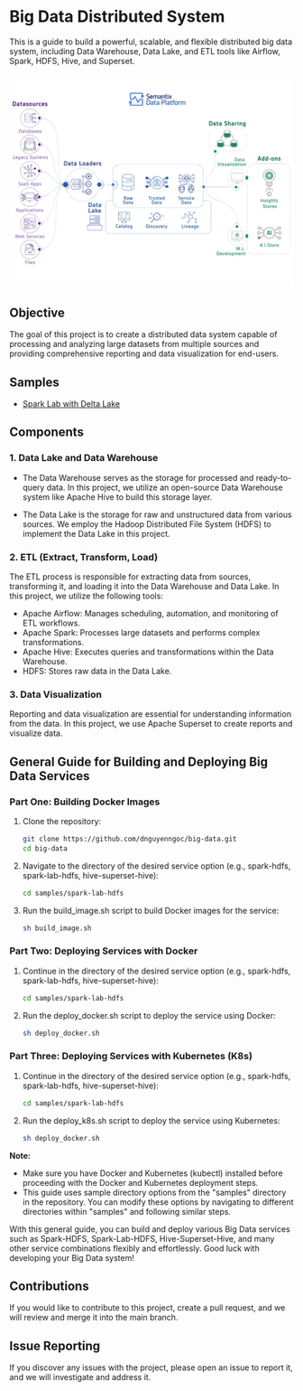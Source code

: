 # Big Data Distributed System

This is a guide to build a powerful, scalable, and flexible distributed big data system, including Data Warehouse, Data Lake, and ETL tools like Airflow, Spark, HDFS, Hive, and Superset.

![Pipeline Sample](documents/big-data.gif)

## Objective
The goal of this project is to create a distributed data system capable of processing and analyzing large datasets from multiple sources and providing comprehensive reporting and data visualization for end-users.

## Samples

- [Spark Lab with Delta Lake](samples/spark-lab-deltalake/README.vie.md)

## Components

### 1. Data Lake and Data Warehouse
- The Data Warehouse serves as the storage for processed and ready-to-query data. In this project, we utilize an open-source Data Warehouse system like Apache Hive to build this storage layer.

- The Data Lake is the storage for raw and unstructured data from various sources. We employ the Hadoop Distributed File System (HDFS) to implement the Data Lake in this project.

### 2. ETL (Extract, Transform, Load)
The ETL process is responsible for extracting data from sources, transforming it, and loading it into the Data Warehouse and Data Lake. In this project, we utilize the following tools:

- Apache Airflow: Manages scheduling, automation, and monitoring of ETL workflows.
- Apache Spark: Processes large datasets and performs complex transformations.
- Apache Hive: Executes queries and transformations within the Data Warehouse.
- HDFS: Stores raw data in the Data Lake.

### 3. Data Visualization
Reporting and data visualization are essential for understanding information from the data. In this project, we use Apache Superset to create reports and visualize data.

## General Guide for Building and Deploying Big Data Services
### Part One: Building Docker Images
1. Clone the repository:

    ```sh
    git clone https://github.com/dnguyenngoc/big-data.git
    cd big-data
    ```
2. Navigate to the directory of the desired service option (e.g., spark-hdfs, spark-lab-hdfs, hive-superset-hive):
    ```sh
    cd samples/spark-lab-hdfs
    ```

3. Run the build_image.sh script to build Docker images for the service:
    ```sh
    sh build_image.sh
    ```
### Part Two: Deploying Services with Docker

1. Continue in the directory of the desired service option (e.g., spark-hdfs, spark-lab-hdfs, hive-superset-hive):
    ```sh
    cd samples/spark-lab-hdfs
    ```
2. Run the deploy_docker.sh script to deploy the service using Docker:
    ```sh
    sh deploy_docker.sh
    ```
### Part Three: Deploying Services with Kubernetes (K8s)

1. Continue in the directory of the desired service option (e.g., spark-hdfs, spark-lab-hdfs, hive-superset-hive):
    ```sh
    cd samples/spark-lab-hdfs
    ```
2. Run the deploy_k8s.sh script to deploy the service using Kubernetes:
    ```sh
    sh deploy_docker.sh
    ```
**Note:**
- Make sure you have Docker and Kubernetes (kubectl) installed before proceeding with the Docker and Kubernetes deployment steps.
- This guide uses sample directory options from the "samples" directory in the repository. You can modify these options by navigating to different directories within "samples" and following similar steps.

With this general guide, you can build and deploy various Big Data services such as Spark-HDFS, Spark-Lab-HDFS, Hive-Superset-Hive, and many other service combinations flexibly and effortlessly. Good luck with developing your Big Data system!

## Contributions
If you would like to contribute to this project, create a pull request, and we will review and merge it into the main branch.

## Issue Reporting
If you discover any issues with the project, please open an issue to report it, and we will investigate and address it.